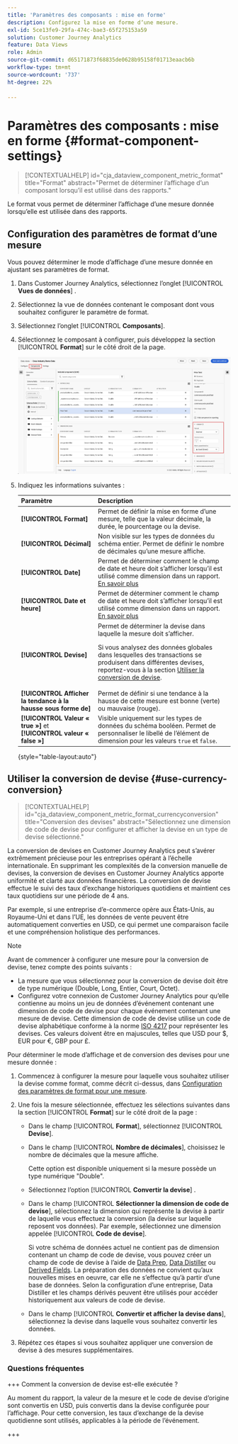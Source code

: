 ```yaml
---
title: 'Paramètres des composants : mise en forme'
description: Configurez la mise en forme dʼune mesure.
exl-id: 5ce13fe9-29fa-474c-bae3-65f275153a59
solution: Customer Journey Analytics
feature: Data Views
role: Admin
source-git-commit: d65171873f68835de0628b95158f01713eaacb6b
workflow-type: tm+mt
source-wordcount: '737'
ht-degree: 22%

---
```


# Paramètres des composants : mise en forme {#format-component-settings}

<!-- markdownlint-disable MD034 -->

>[!CONTEXTUALHELP]
>id="cja_dataview_component_metric_format"
>title="Format"
>abstract="Permet de déterminer l’affichage d’un composant lorsqu’il est utilisé dans des rapports."

<!-- markdownlint-enable MD034 -->


Le format vous permet de déterminer l’affichage d’une mesure donnée lorsqu’elle est utilisée dans des rapports.

## Configuration des paramètres de format d’une mesure

Vous pouvez déterminer le mode d’affichage d’une mesure donnée en ajustant ses paramètres de format.

1. Dans Customer Journey Analytics, sélectionnez l’onglet [!UICONTROL **Vues de données**] .

1. Sélectionnez la vue de données contenant le composant dont vous souhaitez configurer le paramètre de format.

1. Sélectionnez l’onglet [!UICONTROL **Composants**].

1. Sélectionnez le composant à configurer, puis développez la section [!UICONTROL **Format**] sur le côté droit de la page.

   ![Paramètres de mise en forme](../assets/format-settings.png)

1. Indiquez les informations suivantes :

   | Paramètre | Description |
   | --- | --- |
   | **[!UICONTROL Format]** | Permet de définir la mise en forme dʼune mesure, telle que la valeur décimale, la durée, le pourcentage ou la devise. |
   | **[!UICONTROL Décimal]** | Non visible sur les types de données du schéma entier. Permet de définir le nombre de décimales quʼune mesure affiche. |
   | **[!UICONTROL Date]** | Permet de déterminer comment le champ de date et heure doit s’afficher lorsqu’il est utilisé comme dimension dans un rapport. [En savoir plus](../../use-cases/data-views/data-views-usecases.md#date-and-date-time-use-cases) |
   | **[!UICONTROL Date et heure]** | Permet de déterminer comment le champ de date et heure doit s’afficher lorsqu’il est utilisé comme dimension dans un rapport. [En savoir plus](../../use-cases/data-views/data-views-usecases.md#date-and-date-time-use-cases) |
   | **[!UICONTROL Devise]** | Permet de déterminer la devise dans laquelle la mesure doit s’afficher. <p>Si vous analysez des données globales dans lesquelles des transactions se produisent dans différentes devises, reportez-vous à la section [Utiliser la conversion de devise](#use-currency-conversion).</p> |
   | **[!UICONTROL Afficher la tendance à la hausse sous forme de]** | Permet de définir si une tendance à la hausse de cette mesure est bonne (verte) ou mauvaise (rouge). |
   | **[!UICONTROL Valeur « true »]** et **[!UICONTROL valeur « false »]** | Visible uniquement sur les types de données du schéma booléen. Permet de personnaliser le libellé de lʼélément de dimension pour les valeurs `true` et `false`. |

   {style="table-layout:auto"}

## Utiliser la conversion de devise {#use-currency-conversion}

<!-- markdownlint-disable MD034 -->

>[!CONTEXTUALHELP]
>id="cja_dataview_component_metric_format_currencyconversion"
>title="Conversion des devises"
>abstract="Sélectionnez une dimension de code de devise pour configurer et afficher la devise en un type de devise sélectionné."

<!-- markdownlint-enable MD034 -->

La conversion de devises en Customer Journey Analytics peut s’avérer extrêmement précieuse pour les entreprises opérant à l’échelle internationale. En supprimant les complexités de la conversion manuelle de devises, la conversion de devises en Customer Journey Analytics apporte uniformité et clarté aux données financières. La conversion de devise effectue le suivi des taux d’exchange historiques quotidiens et maintient ces taux quotidiens sur une période de 4 ans.

Par exemple, si une entreprise d’e-commerce opère aux États-Unis, au Royaume-Uni et dans l’UE, les données de vente peuvent être automatiquement converties en USD, ce qui permet une comparaison facile et une compréhension holistique des performances.

>[!NOTE]
>
>Avant de commencer à configurer une mesure pour la conversion de devise, tenez compte des points suivants :
>
>* La mesure que vous sélectionnez pour la conversion de devise doit être de type numérique (Double, Long, Entier, Court, Octet).
>* Configurez votre connexion de Customer Journey Analytics pour qu’elle contienne au moins un jeu de données d’événement contenant une dimension de code de devise pour chaque événement contenant une mesure de devise. Cette dimension de code de devise utilise un code de devise alphabétique conforme à la norme [ISO 4217](https://www.iso.org/iso-4217-currency-codes.html) pour représenter les devises. Ces valeurs doivent être en majuscules, telles que USD pour $, EUR pour €, GBP pour £.

Pour déterminer le mode d’affichage et de conversion des devises pour une mesure donnée :

1. Commencez à configurer la mesure pour laquelle vous souhaitez utiliser la devise comme format, comme décrit ci-dessus, dans [Configuration des paramètres de format pour une mesure](#configure-format-settings-for-a-metric).

1. Une fois la mesure sélectionnée, effectuez les sélections suivantes dans la section [!UICONTROL **Format**] sur le côté droit de la page :

   * Dans le champ [!UICONTROL **Format**], sélectionnez [!UICONTROL **Devise**].

   * Dans le champ [!UICONTROL **Nombre de décimales**], choisissez le nombre de décimales que la mesure affiche.

     Cette option est disponible uniquement si la mesure possède un type numérique &quot;Double&quot;.

   * Sélectionnez l’option [!UICONTROL **Convertir la devise**] .

   * Dans le champ [!UICONTROL **Sélectionner la dimension de code de devise**], sélectionnez la dimension qui représente la devise à partir de laquelle vous effectuez la conversion (la devise sur laquelle reposent vos données). Par exemple, sélectionnez une dimension appelée [!UICONTROL **Code de devise**].

     Si votre schéma de données actuel ne contient pas de dimension contenant un champ de code de devise, vous pouvez créer un champ de code de devise à l’aide de [Data Prep](https://experienceleague.adobe.com/docs/experience-platform/data-prep/home.html), [Data Distiller](https://experienceleague.adobe.com/docs/experience-platform/query/data-distiller/overview.html) ou [Derived Fields](/help/data-views/derived-fields/derived-fields.md). La préparation des données ne convient qu’aux nouvelles mises en oeuvre, car elle ne s’effectue qu’à partir d’une base de données. Selon la configuration d’une entreprise, Data Distiller et les champs dérivés peuvent être utilisés pour accéder historiquement aux valeurs de code de devise.

   * Dans le champ [!UICONTROL **Convertir et afficher la devise dans**], sélectionnez la devise dans laquelle vous souhaitez convertir les données.

1. Répétez ces étapes si vous souhaitez appliquer une conversion de devise à des mesures supplémentaires.



### Questions fréquentes 

+++ Comment la conversion de devise est-elle exécutée ?

Au moment du rapport, la valeur de la mesure et le code de devise d’origine sont convertis en USD, puis convertis dans la devise configurée pour l’affichage. Pour cette conversion, les taux d’exchange de la devise quotidienne sont utilisés, applicables à la période de l’événement.

+++

